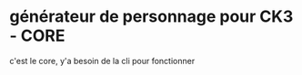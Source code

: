 # générateur de personnage pour CK3 - CORE

c'est le core, y'a besoin de la cli pour fonctionner

```

```


